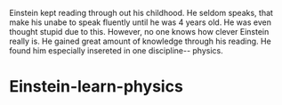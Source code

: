 Einstein kept reading through out his childhood. He seldom speaks, that make his unabe to speak fluently until he was 4 years old. He was even thought stupid due to this. However, no one knows how clever Einstein really is. He gained great amount of knowledge through his reading. He found him especially insereted in one discipline-- physics.

# Einstein-learn-physics